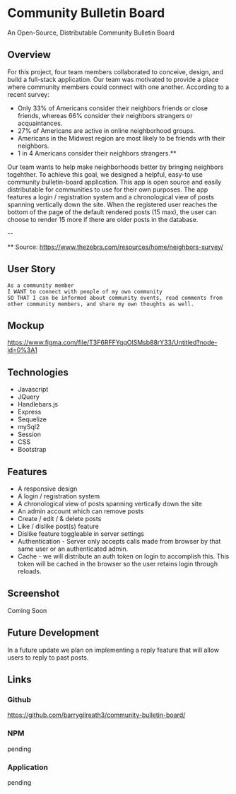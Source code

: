 # Community Bulletin Board
An Open-Source, Distributable Community Bulletin Board

## Overview
For this project, four team members collaborated to conceive, design, and build a full-stack application.  Our team was motivated to provide a place where community members could connect with one another.  According to a recent survey:

- Only 33% of Americans consider their neighbors friends or close friends, whereas 66% consider their neighbors strangers or acquaintances.
- 27% of Americans are active in online neighborhood groups.
- Americans in the Midwest region are most likely to be friends with their neighbors.
- 1 in 4 Americans consider their neighbors strangers.**

Our team wants to help make neighborhoods better by bringing neighbors togehther. To achieve this goal, we designed a helpful, easy-to use community bulletin-board application.  This app is open source and easily distributable for communities to use for their own purposes.  The app features a login / registration system and a chronological view of posts spanning vertically down the site.  When the registered user reaches the bottom of the page of the default rendered posts (15 max), the user can choose to render 15 more if there are older posts in the database.

--

** Source: https://www.thezebra.com/resources/home/neighbors-survey/
 
 ## User Story
 ```
 As a community member
 I WANT to connect with people of my own community
 SO THAT I can be informed about community events, read comments from other community members, and share my own thoughts as well.
 ```
 
## Mockup
https://www.figma.com/file/T3F6RFFYqqOlSMsb88rY33/Untitled?node-id=0%3A1

## Technologies
- Javascript
- JQuery
- Handlebars.js
- Express
- Sequelize
- mySql2
- Session
- CSS
- Bootstrap

 ## Features
 
- A responsive design
- A login / registration system
- A chronological view of posts spanning vertically down the site
- An admin account which can remove posts
- Create / edit / & delete posts
- Like / dislike post(s) feature
- Dislike feature toggleable in server settings
- Authentication - Server only accepts calls made from browser by that same user or an authenticated admin.
- Cache - we will distribute an auth token on login to accomplish this. This token will be cached in the browser so the user retains login through reloads.

## Screenshot
Coming Soon

## Future Development
In a future update we plan on implementing a reply feature that will allow users to reply to past posts.

## Links
### Github
https://github.com/barrygilreath3/community-bulletin-board/
### NPM
pending
### Application
pending

